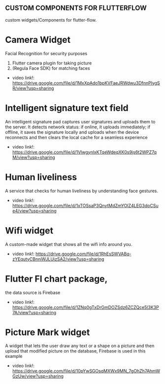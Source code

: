 ## CUSTOM COMPONENTS FOR FLUTTERFLOW

  custom widgets/Components for flutter-flow.

  # Camera Widget
  Facial Recognition for security purposes
  1. Flutter camera plugin for taking picture
  2. (Regula Face SDK) for matching faces
  - video link!: https://drive.google.com/file/d/1MxXpAdo1bpKVFaeJRWdwu3DfnnPlygSR/view?usp=sharing
     
  # Intelligent signature text field
  An intelligent signature pad captures user signatures and uploads them to the server. It detects network status: if online, it uploads immediately; if offline, it saves the signature locally and uploads when 
  the device reconnects and then clears the local cache for a seamless experience
  - video link!: https://drive.google.com/file/d/1VlwgynlxKTqeWdeqXK0s9js6t2WPZ7qM/view?usp=sharing

  # Human liveliness
  A service that checks for human liveliness by understanding face gestures.
  - video link!: https://drive.google.com/file/d/1xTOSsaP3QnytMdZmYOlZ4LEG3doCSue4/view?usp=sharing

  # Wifi widget
  A custom-made widget that shows all the wifi info around you.
  - video link!: https://drive.google.com/file/d/1RhEsSWVABq-zYEqutyCBnniWJLUizSA2/view?usp=sharing

  # Flutter Fl chart package, 
   the data source is Firebase
  - video link!: https://drive.google.com/file/d/1ZNq0gTxDrGmDOZSdz6ZCZQce5l3K3P7A/view?usp=sharing

  # Picture Mark widget
  A widget that lets the user draw any text or a shape on a picture and then upload that modified picture on the database, Firebase is used in this example
  - video link!: https://drive.google.com/file/d/10pYwSGOsqMXWx9MN_7gOhZh7AhmWGzUw/view?usp=sharing 

